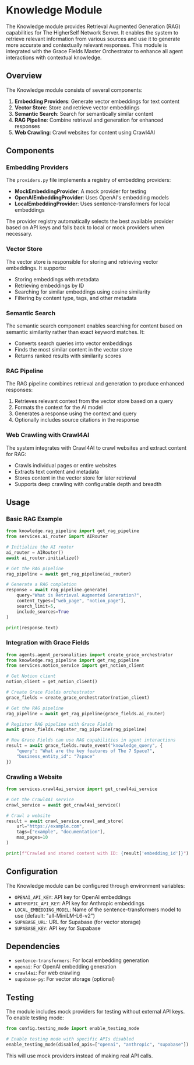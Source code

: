 # Knowledge Module

The Knowledge module provides Retrieval Augmented Generation (RAG) capabilities for The HigherSelf Network Server. It enables the system to retrieve relevant information from various sources and use it to generate more accurate and contextually relevant responses. This module is integrated with the Grace Fields Master Orchestrator to enhance all agent interactions with contextual knowledge.

## Overview

The Knowledge module consists of several components:

1. **Embedding Providers**: Generate vector embeddings for text content
2. **Vector Store**: Store and retrieve vector embeddings
3. **Semantic Search**: Search for semantically similar content
4. **RAG Pipeline**: Combine retrieval and generation for enhanced responses
5. **Web Crawling**: Crawl websites for content using Crawl4AI

## Components

### Embedding Providers

The `providers.py` file implements a registry of embedding providers:

- **MockEmbeddingProvider**: A mock provider for testing
- **OpenAIEmbeddingProvider**: Uses OpenAI's embedding models
- **LocalEmbeddingProvider**: Uses sentence-transformers for local embeddings

The provider registry automatically selects the best available provider based on API keys and falls back to local or mock providers when necessary.

### Vector Store

The vector store is responsible for storing and retrieving vector embeddings. It supports:

- Storing embeddings with metadata
- Retrieving embeddings by ID
- Searching for similar embeddings using cosine similarity
- Filtering by content type, tags, and other metadata

### Semantic Search

The semantic search component enables searching for content based on semantic similarity rather than exact keyword matches. It:

- Converts search queries into vector embeddings
- Finds the most similar content in the vector store
- Returns ranked results with similarity scores

### RAG Pipeline

The RAG pipeline combines retrieval and generation to produce enhanced responses:

1. Retrieves relevant context from the vector store based on a query
2. Formats the context for the AI model
3. Generates a response using the context and query
4. Optionally includes source citations in the response

### Web Crawling with Crawl4AI

The system integrates with Crawl4AI to crawl websites and extract content for RAG:

- Crawls individual pages or entire websites
- Extracts text content and metadata
- Stores content in the vector store for later retrieval
- Supports deep crawling with configurable depth and breadth

## Usage

### Basic RAG Example

```python
from knowledge.rag_pipeline import get_rag_pipeline
from services.ai_router import AIRouter

# Initialize the AI router
ai_router = AIRouter()
await ai_router.initialize()

# Get the RAG pipeline
rag_pipeline = await get_rag_pipeline(ai_router)

# Generate a RAG completion
response = await rag_pipeline.generate(
    query="What is Retrieval Augmented Generation?",
    content_types=["web_page", "notion_page"],
    search_limit=5,
    include_sources=True
)

print(response.text)
```

### Integration with Grace Fields

```python
from agents.agent_personalities import create_grace_orchestrator
from knowledge.rag_pipeline import get_rag_pipeline
from services.notion_service import get_notion_client

# Get Notion client
notion_client = get_notion_client()

# Create Grace Fields orchestrator
grace_fields = create_grace_orchestrator(notion_client)

# Get the RAG pipeline
rag_pipeline = await get_rag_pipeline(grace_fields.ai_router)

# Register RAG pipeline with Grace Fields
await grace_fields.register_rag_pipeline(rag_pipeline)

# Now Grace Fields can use RAG capabilities in agent interactions
result = await grace_fields.route_event("knowledge_query", {
    "query": "What are the key features of The 7 Space?",
    "business_entity_id": "7space"
})
```

### Crawling a Website

```python
from services.crawl4ai_service import get_crawl4ai_service

# Get the Crawl4AI service
crawl_service = await get_crawl4ai_service()

# Crawl a website
result = await crawl_service.crawl_and_store(
    url="https://example.com",
    tags=["example", "documentation"],
    max_pages=10
)

print(f"Crawled and stored content with ID: {result['embedding_id']}")
```

## Configuration

The Knowledge module can be configured through environment variables:

- `OPENAI_API_KEY`: API key for OpenAI embeddings
- `ANTHROPIC_API_KEY`: API key for Anthropic embeddings
- `LOCAL_EMBEDDING_MODEL`: Name of the sentence-transformers model to use (default: "all-MiniLM-L6-v2")
- `SUPABASE_URL`: URL for Supabase (for vector storage)
- `SUPABASE_KEY`: API key for Supabase

## Dependencies

- `sentence-transformers`: For local embedding generation
- `openai`: For OpenAI embedding generation
- `crawl4ai`: For web crawling
- `supabase-py`: For vector storage (optional)

## Testing

The module includes mock providers for testing without external API keys. To enable testing mode:

```python
from config.testing_mode import enable_testing_mode

# Enable testing mode with specific APIs disabled
enable_testing_mode(disabled_apis=["openai", "anthropic", "supabase"])
```

This will use mock providers instead of making real API calls.
